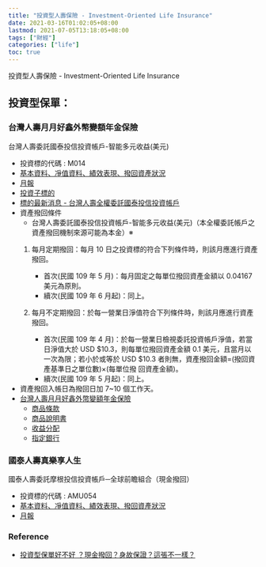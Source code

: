 ```yaml
---
title: "投資型人壽保險 - Investment-Oriented Life Insurance"
date: 2021-03-16T01:02:05+08:00
lastmod: 2021-07-05T13:18:05+08:00
tags: ["財經"]
categories: ["life"]
toc: true
---
```

投資型人壽保險 - Investment-Oriented Life Insurance

<!--more-->
## 投資型保單：

### 台灣人壽月月好鑫外幣變額年金保險 
台灣人壽委託國泰投信投資帳戶-智能多元收益(美元)
- 投資標的代碼 : M014
- [基本資料、凈值資料、績效表現、撥回資產狀況](https://www.taiwanlife.com/investment-target-infos?id=M014)
- [月報](http://tfundwebtool.moneydj.com/tempfile/CTBCLIFE/TA101/M014/M014.pdf)
- [投資子標的](https://178.taiwanlife.com/savefile/M014.pdf)
- [標的最新消息 - 台灣人壽全權委託國泰投信投資帳戶](https://www.taiwanlife.com/investment-target-Notice?searchText=台灣人壽全權委託國泰投信投資帳戶)
- 資產撥回條件
   + 台灣人壽委託國泰投信投資帳戶-智能多元收益(美元)（本全權委託帳戶之資產撥回機制來源可能為本金）※
  1. 每月定期撥回：每月 10 日之投資標的符合下列條件時，則該月應進行資產撥回。
     + 首次(民國 109 年 5 月)：每月固定之每單位撥回資產金額以 0.04167 美元為原則。
     + 續次(民國 109 年 6 月起)：同上。

  2. 每月不定期撥回：於每一營業日淨值符合下列條件時，則該月應進行資產撥回。
     + 首次(民國 109 年 4 月)：於每一營業日檢視委託投資帳戶淨值，若當日淨值大於 USD $10.3，則每單位撥回資產金額
0.1 美元，且當月以一次為限；若小於或等於 USD $10.3 者則無，資產撥回金額=(撥回資產基準日之單位數)×(每單位撥
回資產金額)。
     + 續次(民國 109 年 5 月起)：同上。
- 資產撥回入帳日為撥回日加 7~10 個工作天。
- [台灣人壽月月好鑫外幣變額年金保險](https://www.taiwanlife.com/SiteMap/107)
   + [商品條款](https://www.taiwanlife.com/u/other/3c9b30eb-9b2c-42ba-999b-a90561ac9949.pdf)
   + [商品說明書](https://www.taiwanlife.com/u/other/802b5c0f-6779-4bd1-aa06-bb947c5b66ee.pdf)
   + [收益分配](https://www.taiwanlife.com/u/other/62489ff5-6d7c-455c-aa07-33477a2e0498.pdf)
   + [指定銀行](https://www.taiwanlife.com/u/other/1084299d-2da5-4f9e-9ecc-9f4969f6beee.pdf)


### 國泰人壽真樂享人生  
國泰人壽委託摩根投信投資帳戶─全球前瞻組合（現金撥回）
- 投資標的代碼 : AMU054
- [基本資料、凈值資料、績效表現、撥回資產狀況](https://fund.cathaylife.com.tw/w/wfv/wfv02.djhtm?a=AMU054)
- [月報](https://www.cathaylife.com.tw/cathaylife/-/media/life-insurance/Files/Fund/Report/report_AMU054?sc_lang=zh-TW)


### Reference
- [投資型保單好不好 ？現金撥回？身故保證？這張不一樣？](https://tmmperfectlife.com/is-ilp-good/)

